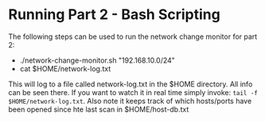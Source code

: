 # Running Part 2 - Bash Scripting
The following steps can be used to run the network change monitor for part 2:

* ./network-change-monitor.sh "192.168.10.0/24"
* cat $HOME/network-log.txt

This will log to a file called network-log.txt in the $HOME directory. All info
can be seen there. If you want to watch it in real time simply invoke: `tail -f
$HOME/network-log.txt`. Also note it keeps track of which hosts/ports have been
opened since hte last scan in $HOME/host-db.txt

